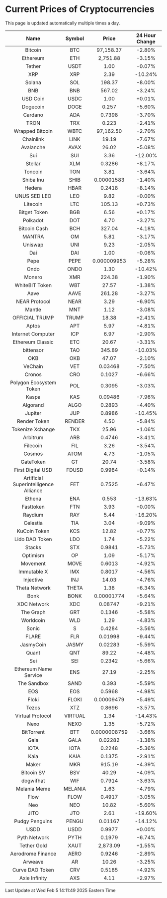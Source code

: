 # Current Prices of Cryptocurrencies
This page is updated automatically multiple times a day.

| Name | Symbol | Price | 24 Hour Change |
| :---: |:---:| :---: | :---: |
| Bitcoin | BTC | 97,158.37 | -2.80% |
| Ethereum | ETH | 2,751.88 | -3.15% |
| Tether | USDT | 1.00 | -0.07% |
| XRP | XRP | 2.39 | -10.24% |
| Solana | SOL | 198.37 | -8.00% |
| BNB | BNB | 567.02 | -3.24% |
| USD Coin | USDC | 1.00 | +0.01% |
| Dogecoin | DOGE | 0.257 | -5.60% |
| Cardano | ADA | 0.7398 | -3.70% |
| TRON | TRX | 0.223 | -2.41% |
| Wrapped Bitcoin | WBTC | 97,162.50 | -2.70% |
| Chainlink | LINK | 19.19 | -7.67% |
| Avalanche | AVAX | 26.02 | -5.08% |
| Sui | SUI | 3.36 | -12.00% |
| Stellar | XLM | 0.3286 | -8.17% |
| Toncoin | TON | 3.81 | -3.64% |
| Shiba Inu | SHIB | 0.00001583 | -1.40% |
| Hedera | HBAR | 0.2418 | -8.14% |
| UNUS SED LEO | LEO | 9.82 | -0.00% |
| Litecoin | LTC | 105.13 | +0.73% |
| Bitget Token | BGB | 6.56 | +0.17% |
| Polkadot | DOT | 4.70 | -3.27% |
| Bitcoin Cash | BCH | 327.04 | -4.18% |
| MANTRA | OM | 5.81 | -3.17% |
| Uniswap | UNI | 9.23 | -2.05% |
| Dai | DAI | 1.00 | -0.06% |
| Pepe | PEPE | 0.000009953 | -5.28% |
| Ondo | ONDO | 1.30 | -10.42% |
| Monero | XMR | 224.38 | -1.90% |
| WhiteBIT Token | WBT | 27.57 | -1.38% |
| Aave | AAVE | 261.28 | -3.27% |
| NEAR Protocol | NEAR | 3.29 | -6.90% |
| Mantle | MNT | 1.12 | -3.08% |
| OFFICIAL TRUMP | TRUMP | 18.38 | +2.41% |
| Aptos | APT | 5.97 | -4.81% |
| Internet Computer | ICP | 6.97 | -2.90% |
| Ethereum Classic | ETC | 20.67 | -3.31% |
| bittensor | TAO | 345.89 | -10.03% |
| OKB | OKB | 47.07 | -2.10% |
| VeChain | VET | 0.03468 | -7.50% |
| Cronos | CRO | 0.1027 | -6.66% |
| Polygon Ecosystem Token | POL | 0.3095 | -3.03% |
| Kaspa | KAS | 0.09486 | -7.96% |
| Algorand | ALGO | 0.2893 | -4.40% |
| Jupiter | JUP | 0.8986 | -10.45% |
| Render Token | RENDER | 4.50 | -5.84% |
| Tokenize Xchange | TKX | 25.96 | -1.06% |
| Arbitrum | ARB | 0.4746 | -3.41% |
| Filecoin | FIL | 3.26 | -3.54% |
| Cosmos | ATOM | 4.73 | -1.05% |
| GateToken | GT | 20.74 | -3.58% |
| First Digital USD | FDUSD | 0.9984 | -0.14% |
| Artificial Superintelligence Alliance | FET | 0.7525 | -6.47% |
| Ethena | ENA | 0.553 | -13.63% |
| Fasttoken | FTN | 3.93 | +0.00% |
| Raydium | RAY | 5.44 | -16.20% |
| Celestia | TIA | 3.04 | -9.09% |
| KuCoin Token | KCS | 12.82 | -0.77% |
| Lido DAO Token | LDO | 1.74 | -5.22% |
| Stacks | STX | 0.9841 | -5.73% |
| Optimism | OP | 1.09 | -5.17% |
| Movement | MOVE | 0.6013 | -4.92% |
| Immutable X | IMX | 0.8017 | -4.56% |
| Injective | INJ | 14.03 | -4.76% |
| Theta Network | THETA | 1.38 | -6.34% |
| Bonk | BONK | 0.00001774 | -5.64% |
| XDC Network | XDC | 0.08747 | -9.21% |
| The Graph | GRT | 0.1346 | -5.58% |
| Worldcoin | WLD | 1.29 | -4.83% |
| Sonic | S | 0.4284 | -3.56% |
| FLARE | FLR | 0.01998 | -9.44% |
| JasmyCoin | JASMY | 0.02283 | -5.59% |
| Quant | QNT | 89.22 | -4.48% |
| Sei | SEI | 0.2342 | -5.66% |
| Ethereum Name Service | ENS | 27.19 | -2.25% |
| The Sandbox | SAND | 0.393 | -5.59% |
| EOS | EOS | 0.5968 | -4.98% |
| Floki | FLOKI | 0.00009479 | -5.49% |
| Tezos | XTZ | 0.8696 | -3.57% |
| Virtual Protocol | VIRTUAL | 1.34 | -14.43% |
| Nexo | NEXO | 1.35 | -5.72% |
| BitTorrent | BTT | 0.0000008759 | -3.66% |
| Gala | GALA | 0.02282 | -1.38% |
| IOTA | IOTA | 0.2248 | -5.36% |
| Kaia | KAIA | 0.1375 | -2.91% |
| Maker | MKR | 915.19 | -4.39% |
| Bitcoin SV | BSV | 40.29 | -4.09% |
| dogwifhat | WIF | 0.7914 | -3.63% |
| Melania Meme | MELANIA | 1.63 | -4.79% |
| Flow | FLOW | 0.4917 | -3.05% |
| Neo | NEO | 10.82 | -5.60% |
| JITO | JTO | 2.61 | -19.60% |
| Pudgy Penguins | PENGU | 0.01167 | -14.12% |
| USDD | USDD | 0.9977 | +0.00% |
| Pyth Network | PYTH | 0.1979 | -6.74% |
| Tether Gold | XAUT | 2,873.09 | +1.55% |
| Aerodrome Finance | AERO | 0.9246 | -2.89% |
| Arweave | AR | 10.26 | -3.25% |
| Curve DAO Token | CRV | 0.5185 | -4.92% |
| Axie Infinity | AXS | 4.11 | -2.97% |

Last Update at Wed Feb  5 14:11:49 2025 Eastern Time